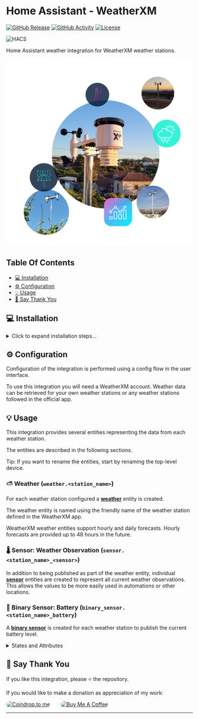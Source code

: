 # Home Assistant - WeatherXM

[![GitHub Release][releases-shield]][releases]
[![GitHub Activity][commits-shield]][commits]
[![License][license-shield]](LICENSE)

![HACS][hacs-shield]

Home Assistant weather integration for WeatherXM weather stations.

![WeatherXM](./images/wxm-hero.png)

## Table Of Contents
* [:computer: Installation](#-installation)
* [:gear: Configuration](#️-configuration)
* [:bulb: Usage](#-usage)
* [:yellow_heart: Say Thank You](#-say-thank-you)


## :computer: Installation

<details>
<summary>Click to expand installation steps...</summary>

### HACS (Preferred)
This integration can be added to Home Assistant as a [custom HACS repository](https://hacs.xyz/docs/faq/custom_repositories):
1. From the HACS page, click the 3 dots in the top right corner.
1. Select `Custom repositories`.
1. Add the URL `https://github.com/thenoctambulist/hass-wxm`.
1. Select the type `Integration`.
1. Click the ADD button.
1. Restart Home Assistant
1. Click the button below, or in the HA UI go to "Configuration" -> "Integrations" click "+" and search for "WeatherXM"

[![Add integration][my-hass-add-integration-img]][my-hass-add-integration]

### Manual
1. Download the latest release from [here](https://github.com/thenoctambulist/hass-wxm/releases).
1. Create a folder called `custom_components` in the same directory as the Home Assistant `configuration.yaml`.
1. Extract the contents of the zip into folder called `weatherxm` inside `custom_components`.
1. Restart Home Assistant
1. Click the button below, or in the HA UI go to "Configuration" -> "Integrations" click "+" and search for "WeatherXM"

[![Add integration][my-hass-add-integration-img]][my-hass-add-integration]

</details>

## :gear: Configuration
Configuration of the integration is performed using a config flow in the user interface.

To use this integration you will need a WeatherXM account. 
Weather data can be retrieved for your own weather stations or any weather stations followed in the official app.

## :bulb: Usage
This integration provides several entities representing the data from each weather station.

The entities are described in the following sections.

Tip: If you want to rename the entities, start by renaming the top-level device.

### :partly_sunny: Weather (`weather.<station_name>`)

For each weather station configured a [**weather**][hass-weather] entity is created.

The weather entity is named using the friendly name of the weather station defined in the WeatherXM app.

WeatherXM weather entities support hourly and daily forecasts.
Hourly forecasts are provided up to 48 hours in the future.

### :thermometer: Sensor: Weather Observation (`sensor.<station_name>_<sensor>`)
In addition to being published as part of the weather entity, individual [**sensor**][hass-sensor] entities are created to represent all current weather observations.
This allows the values to be more easily used in automations or other locations.

### :battery: Binary Sensor: Battery (`binary_sensor.<station_name>_battery`)
A [**binary sensor**][hass-binary] is created for each weather station to publish the current battery level.

<details>
<summary>States and Attributes</summary>

#### States
 State            | Description 
------------------|-------------
 `off` (`Normal`) | The weather station battery is healthy.
 `on` (`Low`)     | The battery in the weather station is getting low and will need to be replaced soon.

</details>

## :yellow_heart: Say Thank You
If you like this integration, please :star: the repository.

If you would like to make a donation as appreciation of my work:

<a href="https://coindrop.to/thenoctambulist" target="_blank"><img src="https://coindrop.to/embed-button.png" style="border-radius: 10px; height: 57px !important;width: 229px !important;" alt="Coindrop.to me"/></a>
<a href="https://www.buymeacoffee.com/thenoctambulist" target="_blank"><img src="https://cdn.buymeacoffee.com/buttons/default-blue.png" style="border-radius: 10px; margin-left: 25px" alt="Buy Me A Coffee" height="57px" width="242px"/></a>

***
[commits-shield]: https://img.shields.io/github/commit-activity/y/thenoctambulist/hass-wxm.svg
[commits]: https://github.com/thenoctambulist/hass-wxm/commits/main
[hacs-shield]: https://img.shields.io/badge/HACS-Custom-blue.svg
[hass-binary]: https://www.home-assistant.io/integrations/binary_sensor/
[hass-sensor]: https://www.home-assistant.io/integrations/sensor/
[hass-weather]: https://www.home-assistant.io/integrations/weather/
[license-shield]: https://img.shields.io/github/license/thenoctambulist/hass-wxm.svg
[my-hass-add-integration-img]: https://my.home-assistant.io/badges/config_flow_start.svg
[my-hass-add-integration]: https://my.home-assistant.io/redirect/config_flow_start/?domain=weatherxm
[releases-shield]: https://img.shields.io/github/release/thenoctambulist/hass-wxm.svg
[releases]: https://github.com/thenoctambulist/hass-wxm/releases
